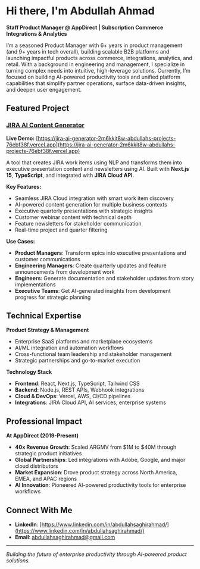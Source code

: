 # Hi there, I'm Abdullah Ahmad

**Staff Product Manager @ AppDirect | Subscription Commerce Integrations & Analytics**

I’m a seasoned Product Manager with 6+ years in product management (and 9+ years in tech overall), building scalable B2B platforms and launching impactful products across commerce, integrations, analytics, and retail. With a background in engineering and management, I specialize in turning complex needs into intuitive, high-leverage solutions.
Currently, I’m focused on building AI-powered productivity tools and unified platform capabilities that simplify partner operations, surface data-driven insights, and deepen user engagement.

## Featured Project

### [JIRA AI Content Generator](https://github.com/abdullahsaghirahmad/AutoAgile)
**Live Demo:** [https://jira-ai-generator-2m6kkit8w-abdullahs-projects-76ebf38f.vercel.app](https://jira-ai-generator-2m6kkit8w-abdullahs-projects-76ebf38f.vercel.app)

A tool that creates JIRA work items using NLP and transforms them into executive presentation content and newsletters using AI. Built with **Next.js 15**, **TypeScript**, and integrated with **JIRA Cloud API**.

**Key Features:**
- Seamless JIRA Cloud integration with smart work item discovery
- AI-powered content generation for multiple business contexts
- Executive quarterly presentations with strategic insights
- Customer webinar content with technical depth
- Feature newsletters for stakeholder communication
- Real-time project and quarter filtering

**Use Cases:**
- **Product Managers**: Transform epics into executive presentations and customer communications
- **Engineering Managers**: Create quarterly updates and feature announcements from development work
- **Engineers**: Generate documentation and stakeholder updates from story implementations
- **Executive Teams**: Get AI-generated insights from development progress for strategic planning

## Technical Expertise

**Product Strategy & Management**
- Enterprise SaaS platforms and marketplace ecosystems
- AI/ML integration and automation workflows
- Cross-functional team leadership and stakeholder management
- Strategic partnerships and go-to-market execution

**Technology Stack**
- **Frontend**: React, Next.js, TypeScript, Tailwind CSS
- **Backend**: Node.js, REST APIs, Webhook integrations
- **Cloud & DevOps**: Vercel, AWS, CI/CD pipelines
- **Integrations**: JIRA Cloud API, AI services, enterprise systems

## Professional Impact

**At AppDirect (2019-Present)**
- **40x Revenue Growth**: Scaled ARGMV from $1M to $40M through strategic product initiatives
- **Global Partnerships**: Led integrations with Adobe, Google, and major cloud distributors
- **Market Expansion**: Drove product strategy across North America, EMEA, and APAC regions
- **AI Innovation**: Pioneered AI-powered productivity tools for enterprise workflows

## Connect With Me

- **LinkedIn**: [https://www.linkedin.com/in/abdullahsaghirahmad/](https://www.linkedin.com/in/abdullahsaghirahmad/)
- **Email**: abdullahsaghirahmad@gmail.com

---

*Building the future of enterprise productivity through AI-powered product solutions.*